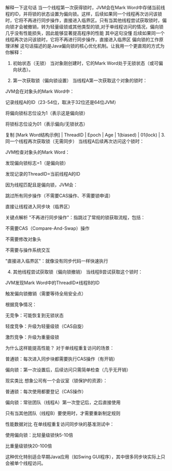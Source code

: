 解释一下这句话  当一个线程第一次获得锁时，JVM会在Mark Word中存储当前线程的ID，并将锁的状态设置为偏向锁。这样，后续如果同一个线程再次访问该锁时，它将不再进行同步操作，直接进入临界区。只有当其他线程尝试获取锁时，偏向锁才会被撤销，转为轻量级锁或其他类型的锁,对于单线程访问的情况，偏向锁几乎没有性能损失，因此能够显著提高程序的性能
其中这句没懂 后续如果同一个线程再次访问该锁时，它将不再进行同步操作，直接进入临界区
偏向锁的工作原理详解
这句话描述的是Java偏向锁的核心优化机制。让我用一个更直观的方式为你解释：

1. 初始状态（无锁）
   当对象刚创建时，它的Mark Word处于无锁状态（或可偏向状态）。

2. 第一次获取锁（偏向锁设置）
   当线程A第一次获取这个对象的锁时：

JVM会在对象头的Mark Word中：

记录线程A的ID（23-54位，取决于32位还是64位JVM）

将偏向锁标志位设为1（表示这是偏向锁）

将锁标志位设为01（表示偏向/无锁状态）

复制
[Mark Word结构示例]
| ThreadID | Epoch | Age | 1(biased) | 01(lock) |
3. 同一个线程再次获取锁（无需同步）
   当线程A后续再次访问这个锁时：

JVM检查对象头的Mark Word：

发现偏向锁标志=1（是偏向锁）

发现记录的ThreadID=当前线程A的ID

因为线程匹配且是偏向锁，JVM会：

跳过所有同步操作（不需要CAS操作、不需要锁申请）

直接让线程进入同步块（临界区）

关键点解析
"不再进行同步操作"：指跳过了常规的锁获取流程，包括：

不需要CAS（Compare-And-Swap）操作

不需要修改对象头

不需要与操作系统交互

"直接进入临界区"：就像没有同步代码一样快速执行

4. 其他线程尝试获取锁（偏向锁撤销）
   当线程B尝试获取这个锁时：

JVM发现Mark Word中的ThreadID≠线程B的ID

触发偏向锁撤销（需要等待全局安全点）

根据竞争情况：

无竞争：可能恢复到无锁状态

轻度竞争：升级为轻量级锁（CAS自旋）

激烈竞争：升级为重量级锁

为什么这样能提高性能？
对于单线程重复访问的场景：

普通锁：每次进入同步块都需要执行CAS操作（有开销）

偏向锁：第一次设置后，后续访问只需简单检查（几乎无开销）

现实类比
想象公司有一个会议室（锁保护的资源）：

普通锁：每次使用都要登记（CAS操作）

偏向锁：常驻团队（线程A）第一次登记后，之后直接使用

只有当其他团队（线程B）要使用时，才需要重新制定规则

性能数据对比
在单线程重复访问同步块的基准测试中：

使用偏向锁：比轻量级锁快5-10倍

比重量级锁快20-100倍

这种优化特别适合早期Java应用（如Swing GUI程序），其中很多同步块实际上只会被单个线程访问。
